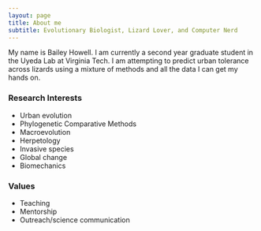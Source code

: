 ```yaml
---
layout: page
title: About me
subtitle: Evolutionary Biologist, Lizard Lover, and Computer Nerd 
---
```


My name is Bailey Howell. I am currently a second year graduate student in the Uyeda Lab at Virginia Tech. I am attempting to predict urban tolerance across lizards using a 
mixture of methods and all the data I can get my hands on.

### Research Interests
- Urban evolution
- Phylogenetic Comparative Methods
- Macroevolution
- Herpetology
- Invasive species
- Global change
- Biomechanics

### Values
- Teaching
- Mentorship
- Outreach/science communication

